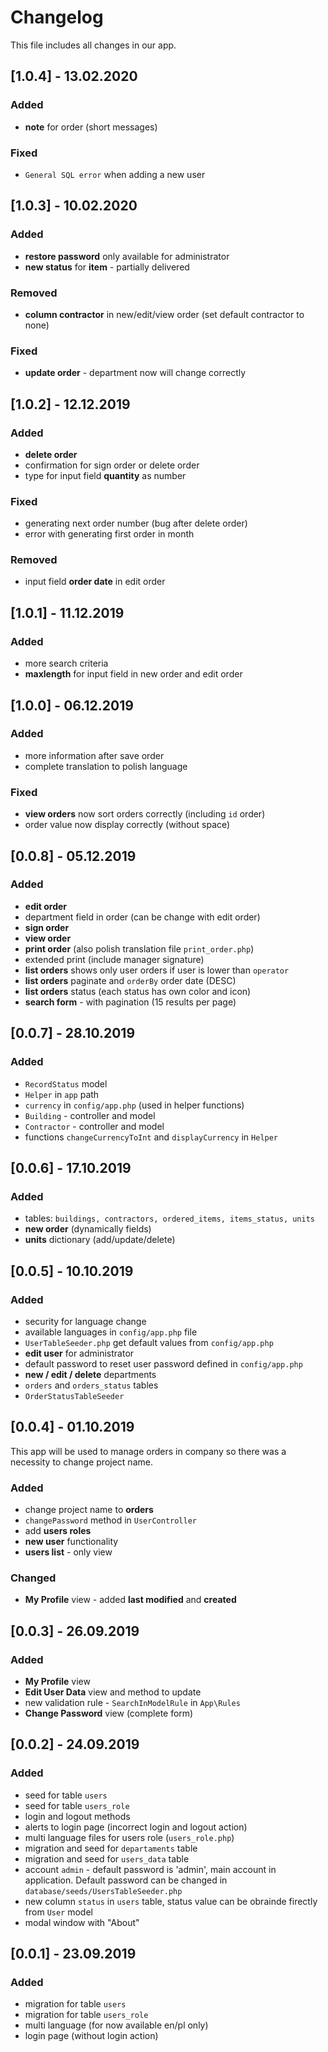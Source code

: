 # Changelog  
This file includes all changes in our app.

## [1.0.4] - 13.02.2020

### Added
- __note__ for order (short messages)

### Fixed
- `General SQL error` when adding a new user

## [1.0.3] - 10.02.2020

### Added
- __restore password__ only available for administrator
- __new status__ for __item__ - partially delivered

### Removed
- __column contractor__ in new/edit/view order (set default contractor to none)

### Fixed
- __update order__ - department now will change correctly

## [1.0.2] - 12.12.2019

### Added
- __delete order__
- confirmation for sign order or delete order
- type for input field __quantity__ as number

### Fixed
- generating next order number (bug after delete order)
- error with generating first order in month

### Removed
- input field __order date__ in edit order

## [1.0.1] - 11.12.2019

### Added
- more search criteria
- __maxlength__ for input field in new order and edit order

## [1.0.0] - 06.12.2019

### Added
- more information after save order
- complete translation to polish language

### Fixed
- __view orders__ now sort orders correctly (including `id` order)
- order value now display correctly (without space)

## [0.0.8] - 05.12.2019

### Added
- __edit order__
- department field in order (can be change with edit order)
- __sign order__
- __view order__
- __print order__ (also polish translation file `print_order.php`)
- extended print (include manager signature)
- __list orders__ shows only user orders if user is lower than `operator`
- __list orders__ paginate and `orderBy` order date (DESC)
- __list orders__ status (each status has own color and icon)
- __search form__ - with pagination (15 results per page)

## [0.0.7] - 28.10.2019

### Added
- `RecordStatus` model
- `Helper` in `app` path
- `currency` in `config/app.php` (used in helper functions)
- `Building` - controller and model
- `Contractor` - controller and model
- functions `changeCurrencyToInt` and `displayCurrency` in `Helper`

## [0.0.6] - 17.10.2019

### Added
- tables: `buildings, contractors, ordered_items, items_status, units`
- __new order__ (dynamically fields)
- __units__ dictionary (add/update/delete)

## [0.0.5] - 10.10.2019

### Added
- security for language change
- available languages in `config/app.php` file
- `UserTableSeeder.php` get default values from `config/app.php`
- __edit user__ for administrator
- default password to reset user password defined in `config/app.php`
- __new / edit / delete__ departments
- `orders` and `orders_status` tables
- `OrderStatusTableSeeder`

## [0.0.4] - 01.10.2019

This app will be used to manage orders in company so there was a necessity to
change project name.

### Added
- change project name to __orders__
- `changePassword` method in `UserController`
- add __users roles__
- __new user__ functionality
- __users list__ - only view

### Changed
- __My Profile__ view - added __last modified__ and __created__

## [0.0.3] - 26.09.2019

### Added
- __My Profile__ view
- __Edit User Data__ view and method to update
- new validation rule - `SearchInModelRule` in `App\Rules`
- __Change Password__ view (complete form)

## [0.0.2] - 24.09.2019

### Added
- seed for table `users`
- seed for table `users_role`
- login and logout methods
- alerts to login page (incorrect login and logout action)
- multi language files for users role (`users_role.php`)
- migration and seed for `departaments` table
- migration and seed for `users_data` table
- account `admin` - default password is 'admin', main account in application. Default password can be changed in
`database/seeds/UsersTableSeeder.php`
- new column `status` in `users` table, status value can be obrainde firectly from `User` model
- modal window with "About"

## [0.0.1] - 23.09.2019

### Added
- migration for table `users`
- migration for table `users_role`
- multi language (for now available en/pl only)
- login page (without login action)
